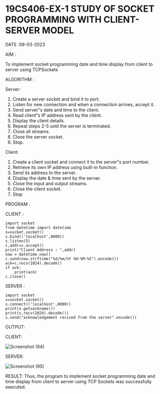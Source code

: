 # 19CS406-EX-1 STUDY OF SOCKET PROGRAMMING WITH CLIENT-SERVER MODEL


DATE :09-03-2023

AIM : 
  
  To implement socket programming date and time display from client to server using TCPSockets

ALGORITHM :

Server:

1. Create a server socket and bind it to port.
2. Listen for new connection and when a connection arrives, accept it.
3. Send server‟s date and time to the client.
4. Read client‟s IP address sent by the client.
5. Display the client details.
6. Repeat steps 2-5 until the server is terminated.
7. Close all streams.
8. Close the server socket.
9. Stop.

Client:

1. Create a client socket and connect it to the server‟s port number.
2. Retrieve its own IP address using built-in function.
3. Send its address to the server.
4. Display the date & time sent by the server.
5. Close the input and output streams.
6. Close the client socket.
7. Stop

PROGRAM :

CLIENT :
```
import socket
from datetime import datetime
s=socket.socket()
s.bind(('localhost',8000))
s.listen(5)
c,addr=s.accept()
print("Client Address : ",addr)
now = datetime.now()
c.send(now.strftime("%d/%m/%Y %H:%M:%S").encode())
ack=c.recv(1024).decode()
if ack:
    print(ack)
c.close()
```
SERVER :

```
import socket
s=socket.socket()
s.connect(('localhost',8000))
print(s.getsockname())
print(s.recv(1024).decode())
s.send("acknowledgement recived from the server".encode())
```

OUTPUT:

CLIENT:

![Screenshot (94)](https://github.com/varshxnx/19CS406-EX-1/assets/122253525/dc46049d-fd24-4c73-a64d-2e2d277f2574)


SERVER:

![Screenshot (95)](https://github.com/varshxnx/19CS406-EX-1/assets/122253525/030c0aae-fb12-4a4f-ab48-a62cb306f115)


RESULT:
    Thus, the program to implement socket programming date and time display from client to server using TCP Sockets was successfully executed.
